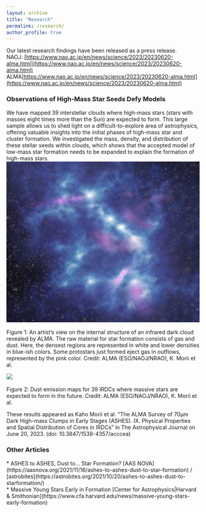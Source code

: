 ```yaml
---
layout: archive
title: "Research"
permalink: /research/
author_profile: true
---
```

    
Our latest research findings have been released as a press release. <br>
NAOJ: [https://www.nao.ac.jp/en/news/science/2023/20230620-alma.html](https://www.nao.ac.jp/en/news/science/2023/20230620-alma.html) <br>
ALMA[https://www.nao.ac.jp/en/news/science/2023/20230620-alma.html](https://www.nao.ac.jp/en/news/science/2023/20230620-alma.html) <br>

<h3>Observations of High-Mass Star Seeds Defy Models</h3> 
We have mapped 39 interstellar clouds where high-mass stars (stars with masses eight times more than the Sun)  are expected to form. This large sample allows us to shed light on a difficult-to-explore area of astrophysics, offering valuable insights into the initial phases of high-mass star and cluster formation. We investigated the mass, density, and distribution of these stellar seeds within clouds, which shows that the accepted model of low-mass star formation needs to be expanded to explain the formation of high-mass stars.  
<img src="ASHESIX_press1.jpg">
<p>Figure 1: An artist’s view on the internal structure of an infrared dark cloud revealed by  ALMA. The raw material for star formation consists of gas and dust. Here, the densest regions are represented in white and lower densities in blue-ish colors. Some protostars just formed eject gas in outflows, represented by the pink color.  Credit: ALMA (ESO/NAOJ/NRAO), K. Morii et al.</p>

<img src="ASHESIX_press2.jpg">
<p>Figure 2: Dust emission maps for 39 IRDCs where massive stars are expected to form in the future. Credit: ALMA (ESO/NAOJ/NRAO), K. Morii et al. </p> 

These results appeared as Kaho Morii et al. “The ALMA Survey of 70μm Dark High-mass Clumps in Early Stages (ASHES). IX. Physical Properties and Spatial Distribution of Cores in IRDCs” in The Astrophysical Journal on June 20, 2023. (doi: 10.3847/1538-4357/acccea) <br>
     
<h3>Other Articles</h3>
* ASHES to ASHES, Dust to… Star Formation? [AAS NOVA](https://aasnova.org/2021/11/16/ashes-to-ashes-dust-to-star-formation) / [astrobites](https://astrobites.org/2021/10/20/ashes-to-ashes-dust-to-starformation/) <br>
* Massive Young Stars Early in Formation 
[Center for Astrophysics|Harvard & Smithonian](https://www.cfa.harvard.edu/news/massive-young-stars-early-formation)
